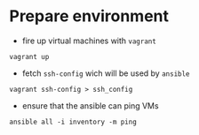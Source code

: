 # Prepare environment

- fire up virtual machines with `vagrant`

```
vagrant up
```

- fetch `ssh-config` wich will be used by `ansible`

```
vagrant ssh-config > ssh_config
```

- ensure that the ansible can ping VMs

```
ansible all -i inventory -m ping
```
